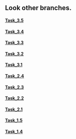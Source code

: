 ## Look other branches.
#### [Task_3.5](https://github.com/elgrenka/test-sozdavatel/tree/Task_3.5 "Task_3.5") <br>
#### [Task_3.4](https://github.com/elgrenka/test-sozdavatel/tree/Task_3.4 "Task_3.4") <br>
#### [Task_3.3](https://github.com/elgrenka/test-sozdavatel/tree/Task_3.3 "Task_3.3") <br>
#### [Task_3.2](https://github.com/elgrenka/test-sozdavatel/tree/Task_3.2 "Task_3.2") <br>
#### [Task_3.1](https://github.com/elgrenka/test-sozdavatel/tree/Task_3.1 "Task_3.1") <br>
#### [Task_2.4](https://github.com/elgrenka/test-sozdavatel/tree/Task_2.4 "Task_2.4") <br>
#### [Task_2.3](https://github.com/elgrenka/test-sozdavatel/tree/Task_2.3 "Task_2.3") <br>
#### [Task_2.2](https://github.com/elgrenka/test-sozdavatel/tree/Task_2.2 "Task_2.2") <br>
#### [Task_2.1](https://github.com/elgrenka/test-sozdavatel/tree/Task_2.1 "Task_2.1") <br>
#### [Task_1.5](https://github.com/elgrenka/test-sozdavatel/tree/Task_1.5 "Task_1.5") <br>
#### [Task_1.4](https://github.com/elgrenka/test-sozdavatel/tree/Task_1.4 "Task_1.4") <br>
